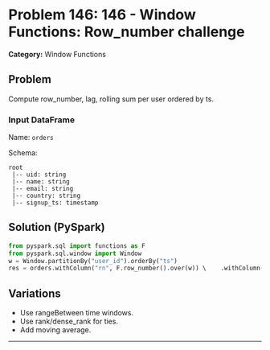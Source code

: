 # Problem 146: 146 - Window Functions: Row_number challenge

**Category:** Window Functions

## Problem
Compute row_number, lag, rolling sum per user ordered by ts.

### Input DataFrame
Name: `orders`

Schema:
```
root
 |-- uid: string
 |-- name: string
 |-- email: string
 |-- country: string
 |-- signup_ts: timestamp
```

## Solution (PySpark)
```python
from pyspark.sql import functions as F
from pyspark.sql.window import Window
w = Window.partitionBy("user_id").orderBy("ts")
res = orders.withColumn("rn", F.row_number().over(w)) \    .withColumn("prev_value", F.lag("value", 1).over(w)) \    .withColumn("rolling_sum_3", F.sum("value").over(w.rowsBetween(-2,0)))
```

## Variations
- Use rangeBetween time windows.
- Use rank/dense_rank for ties.
- Add moving average.

---
